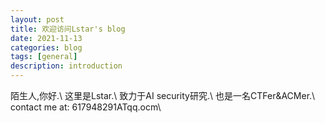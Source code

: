 ```yaml
---
layout: post
title: 欢迎访问Lstar's blog
date: 2021-11-13
categories: blog
tags: [general]
description: introduction
---
```

陌生人,你好.\\
这里是Lstar.\\
致力于AI security研究.\\
也是一名CTFer&ACMer.\\
contact me at: 617948291ATqq.ocm\\











